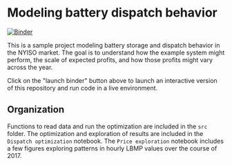# Modeling battery dispatch behavior
[![Binder](https://mybinder.org/badge.svg)](https://mybinder.org/v2/gh/gschivley/battery_model/master)

This is a sample project modeling battery storage and dispatch behavior in the NYISO market. The goal is to understand how the example system might perform, the scale of expected profits, and how those profits might vary across the year.

Click on the "launch binder" button above to launch an interactive version of this repository and run code in a live environment.

## Organization
Functions to read data and run the optimization are included in the `src` folder. The optimization and exploration of results are included in the `Dispatch optimization` notebook. The `Price exploration` notebook includes a few figures exploring patterns in hourly LBMP values over the course of 2017. 